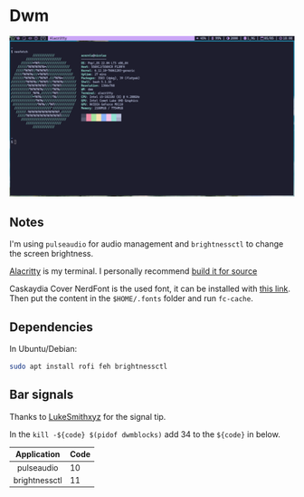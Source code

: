 # Dwm

![Screenshot](screenshot.png "Screenshot")

## Notes

I'm using `pulseaudio` for audio management and `brightnessctl` to change the screen brightness.

[Alacritty](https://alacritty.org) is my terminal. I personally recommend [build it for source](https://github.com/alacritty/alacritty/blob/master/INSTALL.md)

Caskaydia Cover NerdFont is the used font, it can be installed with [this link](https://github.com/ryanoasis/nerd-fonts/releases/download/v3.4.0/CascadiaCode.zip).
Then put the content in the `$HOME/.fonts` folder and run `fc-cache`.

## Dependencies

In Ubuntu/Debian:

``` bash
sudo apt install rofi feh brightnessctl
```

## Bar signals

Thanks to [LukeSmithxyz](https://github.com/LukeSmithxyz/dwmblocks) for the signal tip.

In the `kill -${code} $(pidof dwmblocks)` add 34 to the `${code}` in below.

| Application | Code |
| :---------: | :--- |
| pulseaudio | 10 |
| brightnessctl | 11 |
